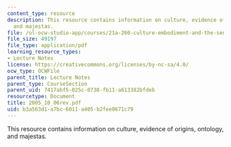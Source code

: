 ```yaml
---
content_type: resource
description: This resource contains information on culture, evidence of origins, ontology,
  and majestas.
file: /ol-ocw-studio-app/courses/21a-260-culture-embodiment-and-the-senses-fall-2005/b3a563d1a7bc6011a405b2fee0671c79_2005_10_06rev.pdf
file_size: 49197
file_type: application/pdf
learning_resource_types:
- Lecture Notes
license: https://creativecommons.org/licenses/by-nc-sa/4.0/
ocw_type: OCWFile
parent_title: Lecture Notes
parent_type: CourseSection
parent_uid: 7417abf5-025c-0738-fb11-a613382bfdeb
resourcetype: Document
title: 2005_10_06rev.pdf
uid: b3a563d1-a7bc-6011-a405-b2fee0671c79
---
```

This resource contains information on culture, evidence of origins, ontology, and majestas.